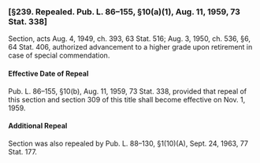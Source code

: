 ### [§239. Repealed. Pub. L. 86–155, §10(a)(1), Aug. 11, 1959, 73 Stat. 338] ###

Section, acts Aug. 4, 1949, ch. 393, 63 Stat. 516; Aug. 3, 1950, ch. 536, §6, 64 Stat. 406, authorized advancement to a higher grade upon retirement in case of special commendation.

#### Effective Date of Repeal ####

Pub. L. 86–155, §10(b), Aug. 11, 1959, 73 Stat. 338, provided that repeal of this section and section 309 of this title shall become effective on Nov. 1, 1959.

#### Additional Repeal ####

Section was also repealed by Pub. L. 88–130, §1(10)(A), Sept. 24, 1963, 77 Stat. 177.